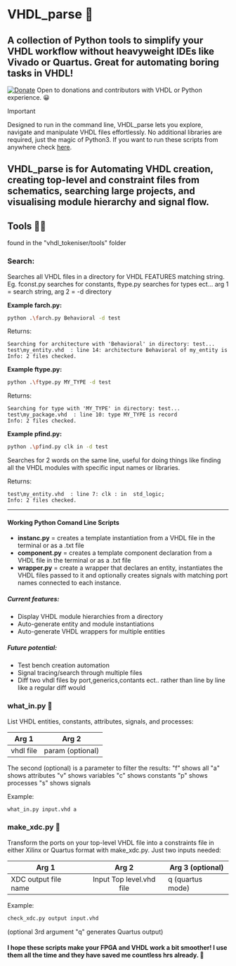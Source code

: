 # VHDL_parse 🚀
A collection of Python tools to simplify your VHDL workflow without heavyweight IDEs like Vivado or Quartus. Great for automating boring tasks in VHDL!
---
[![Donate](https://img.shields.io/badge/Donate-PayPal-green.svg)](https://www.paypal.com/donate/?hosted_button_id=LSMYWSM7M7EEA)
Open to donations and contributors with VHDL or Python experience. 😀 

> [!IMPORTANT]
> Designed to run in the command line, VHDL_parse lets you explore, navigate and manipulate VHDL files effortlessly. No additional libraries are required, just the magic of Python3. If you want to run these scripts from anywhere check [here](Global_setup.md).

## VHDL_parse is for Automating VHDL creation, creating top-level and constraint files from schematics, searching large projects, and visualising module hierarchy and signal flow.

## Tools 🕵️‍♂️
found in the "vhdl_tokeniser/tools" folder 
### Search:
Searches all VHDL files in a directory for VHDL FEATURES matching string. Eg. fconst.py searches for constants, ftype.py searches for types ect...
arg 1 = search string, arg 2 = -d directory

**Example farch.py:** 
```bash
python .\farch.py Behavioral -d test
```

Returns:
```
Searching for architecture with 'Behavioral' in directory: test...
test\my_entity.vhd  : line 14: architecture Behavioral of my_entity is
Info: 2 files checked.
```
**Example ftype.py:** 
```bash
python .\ftype.py MY_TYPE -d test
```

Returns:
```
Searching for type with 'MY_TYPE' in directory: test...
test\my_package.vhd  : line 10: type MY_TYPE is record    
Info: 2 files checked.
```
**Example pfind.py:** 
```bash
python .\pfind.py clk in -d test
```
Searches for 2 words on the same line, useful for doing things like finding all the VHDL modules with specific input names or libraries.

Returns:
```
test\my_entity.vhd  : line 7: clk : in  std_logic;
Info: 2 files checked.
```
---
#### Working Python Comand Line Scripts
- **instanc.py** = creates a template instantiation from a VHDL file in the terminal or as a .txt file
- **component.py** = creates a template component declaration from a VHDL file in the terminal or as a .txt file
- **wrapper.py** = create a wrapper that declares an entity, instantiates the VHDL files passed to it and optionally creates signals with matching port names connected to each instance.

##### Current features:
- Display VHDL module hierarchies from a directory
- Auto-generate entity and module instantiations
- Auto-generate VHDL wrappers for multiple entities
##### Future potential:
- Test bench creation automation
- Signal tracing/search through multiple files
- Diff two vhdl files by port,generics,contants ect.. rather than line by line like a regular diff would

### what_in.py 📜
List VHDL entities, constants, attributes, signals, and processes:

| Arg 1        | Arg 2           |
| ------------- |:-------------:| 
| vhdl file     | param (optional)|

The second (optional) is a parameter to filter the results:
"f" shows all
"a" shows attributes
"v" shows variables
"c" shows constants
"p" shows processes
"s" shows signals

Example: 
```bash
what_in.py input.vhd a
```


### make_xdc.py 🧩
Transform the ports on your top-level VHDL file into a constraints file in either Xilinx or Quartus format with make_xdc.py. Just two inputs needed:

| Arg 1        | Arg 2           | Arg 3 (optional)|
| ------------- |:-------------:| ------------- |
| XDC output file name    | Input Top level.vhd file| q (quartus mode)|

Example: 
```bash
check_xdc.py output input.vhd 
```
(optional 3rd argument "q" generates Quartus output)


#### I hope these scripts make your FPGA and VHDL work a bit smoother! I use them all the time and they have saved me countless hrs already. 🎉

